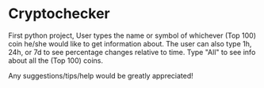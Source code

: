 # Cryptochecker
First python project, User types the name or symbol of whichever (Top 100) coin he/she would like to get information about.
The user can also type 1h, 24h, or 7d to see percentage changes relative to time. Type "All" to see info about all the (Top 100) coins.

Any suggestions/tips/help would be greatly appreciated!
